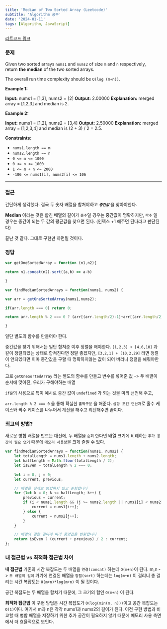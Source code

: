```yaml
---
title: 'Median of Two Sorted Array (Leetcode)'
subtitle: 'Algorithm 공부'
date: '2024-01-11'
tags: [Algorithm, JavaScript]
---
```


<span class="blogLink">[리트코드 링크](https://leetcode.com/problems/median-of-two-sorted-arrays/)</span>

### 문제

Given two sorted arrays `nums1` and `nums2` of size `m` and `n` respectively, return **the median** of the two sorted arrays.

The overall run time complexity should be `O(log (m+n))`.

**Example 1:**

**Input:** nums1 = [1,3], nums2 = [2]
**Output:** 2.00000
**Explanation:** merged array = [1,2,3] and median is 2.

**Example 2:**

**Input:** nums1 = [1,2], nums2 = [3,4]
**Output:** 2.50000
**Explanation:** merged array = [1,2,3,4] and median is (2 + 3) / 2 = 2.5.

**Constraints:**

- `nums1.length == m`
- `nums2.length == n`
- `0 <= m <= 1000`
- `0 <= n <= 1000`
- `1 <= m + n <= 2000`
- `-106 <= nums1[i], nums2[i] <= 106`

----

### 접근

간단하게 생각했다. 결국 두 숫자 배열을 합쳐야하고 ***`중간값`*** 을 찾아야한다.

**Median** 이라는 것은
합친 배열의 길이가 `홀수`일 경우는 중간값이 명확하지만, `짝수` 일 경우는 중간이 되는 두 값의 평균값을 찾으면 된다. (인덱스 +1 해주면 된다라고 판단된다)

끝난 것 같다. 
그대로 구현만 하면될 것이다.


### 정답 

```javascript
var getOneSortedArray = function (n1,n2){

return n1.concat(n2).sort((a,b) => a-b)

}

var findMedianSortedArrays = function(nums1, nums2) {

var arr = getOneSortedArray(nums1,nums2);

if(arr.length === 0) return 0;

return arr.length % 2 === 0 ? (arr[(arr.length/2)-1]+arr[(arr.length/2)])/2 : arr[Math.floor((arr.length)/2)]

}
```

일단 별도의 함수를 만들어야 한다.

중간값을 찾기 위해서는 일단 합쳐준 이후 정렬을 해야한다.
`[1,2,3] + [4,6,10]` 과 같이 정렬되있는 상태로 합쳐진다면 정말 좋겠지만, 
`[3,2,1] + [10,2,29]` 라면 정렬이 안되있다면 이따 중간값을 구할 때 명확하지않는 값이 되어 버리니 정렬을 해줘야한다.

고로 `getOneSortedArray` 라는 별도의 함수를 만들고 변수를 넣어준 값 -> 두 배열이 순서에 맞아진, 우리가 구해야하는 배열

`if문`의 사용으로 특이 예시로 중간 값이 `undefined` 가 되는 것을 미리 선언해 주고,

`arr.length % 2 === 0` 을 통해 확실한 `홀짝구분` 을 해준다. `삼항 조건 연산자`로 홀수 케이스와 짝수 케이스를 나누어서 계산을 해주고 리턴해주면 끝이다.


### 최고의 방법? 


새로운 병합 배열을 만드는 대신에, 두 배열을 `순회` 한다면 배열 크기에 비례하는 `추가 공간이 필요 없기` 때문에 `메모리 사용량`을 크게 줄일 수 있다.

```javascript
var findMedianSortedArrays = function(nums1, nums2) {
    let totalLength = nums1.length + nums2.length;
    let halfLength = Math.floor(totalLength / 2);
    let isEven = totalLength % 2 === 0;
    
    let i = 0, j = 0;
    let current, previous;

    // 배열을 실제로 병합하지 않고 순회합니다
    for (let k = 0; k <= halfLength; k++) {
        previous = current;
        if (i < nums1.length && (j >= nums2.length || nums1[i] < nums2[j])) {
            current = nums1[i++];
        } else {
            current = nums2[j++];
        }
    }

    // 배열의 결합 길이에 따라 중앙값을 반환합니다
    return isEven ? (current + previous) / 2 : current;
};
```

### 내 접근법 vs 최적화 접근법 차이

**내 접근법**
기존의 시간 복잡도는 두 배열을 `연결(concat)` 하는데 `O(m+n)`이 된다. m,n -> `두 배열의 길이`
거기에 연결된 배열을 `정렬(sort)` 하는데는 `log(m+n)` 이 걸리니
총 걸리는 시간 복잡도는 `O(m+n)*log(m+n)` 이 될 것이다.

공간 복잡도는 두 배열을 합치기 때문에, 그 크기의 합인 `O(m+n)` 이 된다.

**최적화 접근법**
이 구현 방법은 시간 복잡도가 `O(log(min(m, n)))`이고 공간 복잡도는 `O(1)`이다. 
여기서 m과 n은 각각 nums1과 nums2의 길이가 된다. 
이전 구현 방법과 비교할 때 병합 배열을 저장하기 위한 추가 공간이 필요하지 않기 때문에 메모리 사용 측면에서 더 효율적으로 보인다.




